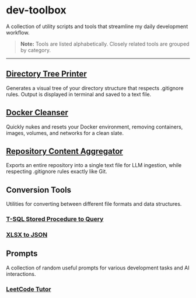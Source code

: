 # dev-toolbox

A collection of utility scripts and tools that streamline my daily development workflow.

> **Note:** Tools are listed alphabetically. Closely related tools are grouped by category.

---

## [Directory Tree Printer](./directory-tree-printer/README.md)
Generates a visual tree of your directory structure that respects .gitignore rules. Output is displayed in terminal and saved to a text file.

## [Docker Cleanser](./docker-cleanser/README.md)
Quickly nukes and resets your Docker environment, removing containers, images, volumes, and networks for a clean slate.

## [Repository Content Aggregator](./repo-content-aggregator/README.md)
Exports an entire repository into a single text file for LLM ingestion, while respecting .gitignore rules exactly like Git.

## Conversion Tools
Utilities for converting between different file formats and data structures.

### [T-SQL Stored Procedure to Query](./conversion/tsql-sp-to-query/README.md)

### [XLSX to JSON](./conversion/xlsx-to-json/README.md)

## Prompts
A collection of random useful prompts for various development tasks and AI interactions.

### [LeetCode Tutor](./prompts/)
